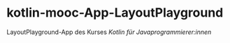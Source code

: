 # kotlin-mooc-App-LayoutPlayground
LayoutPlayground-App des Kurses _Kotlin für Javaprogrammierer:innen_

